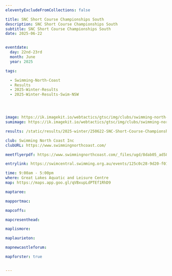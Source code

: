 ```yaml
---
eleventyExcludeFromCollections: false

title: SNC Short Course Championships South
description: SNC Short Course Championships South
subtitle: SNC Short Course Championships South
date: 2025-06-22


eventdate:
  day: 22nd-23rd
  month: June
  year: 2025

tags:

  - Swimming-North-Coast
  - Results
  - 2025-Winter-Results
  - 2025-Winter-Results-Swim-NSW




image: https://ik.imagekit.io/webtactics/gtsc/img/clubs/swimming-north-coast-600x400.jpg
sumimage: https://ik.imagekit.io/webtactics/gtsc/img/clubs/swimming-north-coast-400x600.jpg

results: /static/results/2025-winter/250622-SNC-Short-Course-Championships-South-results.pdf

club: Swimming North Coast Inc 
clubURL: https://www.swimmingnorthcoast.com/

meetflyerpdf: https://www.swimmingnorthcoast.com/_files/ugd/8dab05_ad582f6b448845fcbeaf05d0dbb72405.pdf

entrylink: https://swimcentral.swimming.org.au/events/125c0c28-9d20-f011-998a-6045bde6fb1f/detail

time: 9:00am - 5:00pm
where: Great Lakes Aquatic and Leisure Centre
map: https://maps.app.goo.gl/qVBxupLdPTEf1RhD9

maptaree: 

mapportmac:

mapcoffs:

mapcresenthead:

maplismore: 

maplaurieton: 

mapnewcastleforum: 

mapforster: true


---
```


